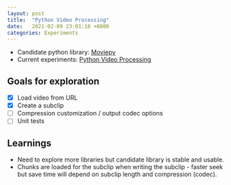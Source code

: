 ```yaml
---
layout: post
title:  "Python Video Processing"
date:   2021-02-09 23:01:18 +0800
categories: Experiments
---
```


- Candidate python library: [Moviepy](https://github.com/Zulko/moviepy)
- Current experiments: [Python Video Processing](https://github.com/aacayaco/python_video_processing)

## Goals for exploration

- [X] Load video from URL
- [X] Create a subclip
- [ ] Compression customization / output codec options
- [ ] Unit tests

## Learnings

- Need to explore more libraries but candidate library is stable and usable.
- Chunks are loaded for the subclip when writing the subclip - faster seek but save time will depend on subclip length and compression (codec).

